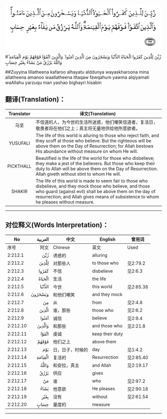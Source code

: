 ![002:212](images/002_212.gif)

#زُيِّنَ لِلَّذِينَ كَفَرُوا الْحَيَاةُ الدُّنْيَا وَيَسْخَرُونَ مِنَ الَّذِينَ آمَنُوا ۘ وَالَّذِينَ اتَّقَوْا فَوْقَهُمْ يَوْمَ الْقِيَامَةِ ۗ وَاللَّهُ يَرْزُقُ مَنْ يَشَاءُ بِغَيْرِ حِسَابٍ 

##Zuyyina lillatheena kafaroo alhayatu alddunya wayaskharoona mina allatheena amanoo waallatheena ittaqaw fawqahum yawma alqiyamati waAllahu yarzuqu man yashao bighayri hisabin 

## 翻译(Translation)：

| Translator | 译文(Translation)                                            |
| :--------: | ------------------------------------------------------------ |
|    马坚    | 不信道的人，为今世的生活所迷惑，他们嘲笑信道者，复活日，敬畏者将在他们之上；真主将无量地供给他所意欲者。 |
|  YUSUFALI  | The life of this world is alluring to those who reject faith, and they scoff at those who believe. But the righteous will be above them on the Day of Resurrection; for Allah bestows His abundance without measure on whom He will. |
| PICKTHALL  | Beautified is the life of the world for those who disbelieve; they make a jest of the believers. But those who keep their duty to Allah will be above them on the Day of Resurrection. Allah giveth without stint to whom He will. |
|   SHAKIR   | The life of this world is made to seem fair to those who disbelieve, and they mock those who believe, and those who guard (against evil) shall be above them on the day of resurrection; and Allah gives means of subsistence to whom he pleases without measure. |

---

## 对位释义(Words Interpretation)：

| No   | العربية | 中文    | English | 曾用词 |
| ---- | ------: | ------- | ------- | ------ |
| 序号 |    阿文 | Chinese | 英文    | Used   |
| 2:212.1  | زُيِّنَ     | 诱惑的           | alluring        |           |
| 2:212.2  | لِلَّذِينَ   | 对那些人         | to those who    | 见2:79.2  |
| 2:212.3  | كَفَرُوا   | 不信             | disbelieve      | 见2:6.3   |
| 2:212.4  | الْحَيَاةُ  | 生活             | the life        |           |
| 2:212.5  | الدُّنْيَا  | 今世             | this world      | 见2:85.38 |
| 2:212.6  | وَيَسْخَرُونَ | 和他们嘲笑       | and they mock   |           |
| 2:212.7  | مِنَ      | 从               | from            | 见2:4.8   |
| 2:212.8  | الَّذِينَ   | 谁，那些         | those who       | 见2:6.2   |
| 2:212.9  | آمَنُوا   | 诚信             | believe         | 见2:9.4   |
| 2:212.10 | وَالَّذِينَ  | 和那些           | and those who   | 见2:21.8  |
| 2:212.11 | اتَّقَوْا   | 虔诚             | keep their duty |           |
| 2:212.12 | فَوْقَهُمْ   | 他们之上         | above them      |           |
| 2:212.13 | يَوْمَ     | 日，日子，时候的 | day             | 见1:4.2   |
| 2:212.14 | الْقِيَامَةِ | 复活的           | Resurrection    | 见2:85.40 |
| 2:212.15 | وَاللَّهُ   | 和安拉，真主     | and Allah       | 见2:19.17 |
| 2:212.16 | يَرْزُقُ    | 供应             | gives           |           |
| 2:212.17 | مَنْ      | 谁               | who             | 见2:97.2  |
| 2:212.18 | يَشَاءُ    | 他意欲           | He pleases      | 见2:90.18 |
| 2:212.19 | بِغَيْرِ    | 没有             | without         | 见2:61.54 |
| 2:212.20 | حِسَابٍ    | 量度的           | measure         |           |

---
